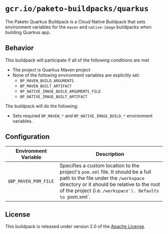 # `gcr.io/paketo-buildpacks/quarkus`

The Paketo Quarkus Buildpack is a Cloud Native Buildpack that sets environment variables for the `maven` and `native-image` buildpacks when building Quarkus app.

## Behavior

This buildpack will participate if all of the following conditions are met

* The project is Quarkus Maven project
* None of the following environment variables are explicitly set:
  * `BP_MAVEN_BUILD_ARGUMENTS`
  * `BP_MAVEN_BUILT_ARTIFACT`
  * `BP_NATIVE_IMAGE_BUILD_ARGUMENTS_FILE`
  * `BP_NATIVE_IMAGE_BUILT_ARTIFACT`

The buildpack will do the following:

* Sets required `BP_MAVEN_*` and `BP_NATIVE_IMAGE_BUILD_*` environment variables.

## Configuration

| Environment Variable | Description                                                                                                                                                                                                                        |
| -------------------- | ---------------------------------------------------------------------------------------------------------------------------------------------------------------------------------------------------------------------------------- |
| `$BP_MAVEN_POM_FILE` | Specifies a custom location to the project's `pom.xml` file. It should be a full path to the file under the `/workspace` directory or it should be relative to the root of the project (i.e. `/workspace'). Defaults to `pom.xml`. |

## License

This buildpack is released under version 2.0 of the [Apache License][a].

[a]: http://www.apache.org/licenses/LICENSE-2.0

